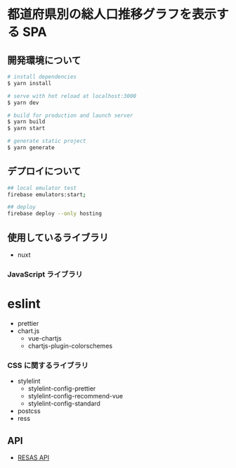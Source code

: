# 都道府県別の総人口推移グラフを表示する SPA

## 開発環境について

```bash
# install dependencies
$ yarn install

# serve with hot reload at localhost:3000
$ yarn dev

# build for production and launch server
$ yarn build
$ yarn start

# generate static project
$ yarn generate
```

## デプロイについて

```bash
## local emulator test
firebase emulators:start;

## deploy
firebase deploy --only hosting

```

## 使用しているライブラリ

- nuxt

### JavaScript ライブラリ

# eslint

- prettier
- chart.js
  - vue-chartjs
  - chartjs-plugin-colorschemes

### CSS に関するライブラリ

- stylelint
  - stylelint-config-prettier
  - stylelint-config-recommend-vue
  - stylelint-config-standard
- postcss
- ress

## API

- [RESAS API](https://opendata.resas-portal.go.jp/)
